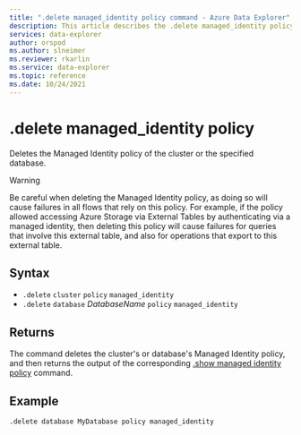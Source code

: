 ```yaml
---
title: ".delete managed_identity policy command - Azure Data Explorer"
description: This article describes the .delete managed_identity policy command in Azure Data Explorer.
services: data-explorer
author: orspod
ms.author: slneimer
ms.reviewer: rkarlin
ms.service: data-explorer
ms.topic: reference
ms.date: 10/24/2021
---
```

# .delete managed_identity policy

Deletes the Managed Identity policy of the cluster or the specified database.

> [!WARNING]
> Be careful when deleting the Managed Identity policy, as doing so will cause failures in all flows that rely on this policy. For example, if the policy allowed accessing Azure Storage via External Tables by authenticating via a managed identity, then deleting this policy will cause failures for queries that involve this external table, and also for operations that export to this external table.

## Syntax

* `.delete` `cluster` `policy` `managed_identity`
* `.delete` `database` *DatabaseName* `policy` `managed_identity`

## Returns

The command deletes the cluster's or database's Managed Identity policy, and then returns the output of the corresponding [.show managed identity policy](show-managed-identity-policy-command.md) command.

## Example

```kusto
.delete database MyDatabase policy managed_identity
```

